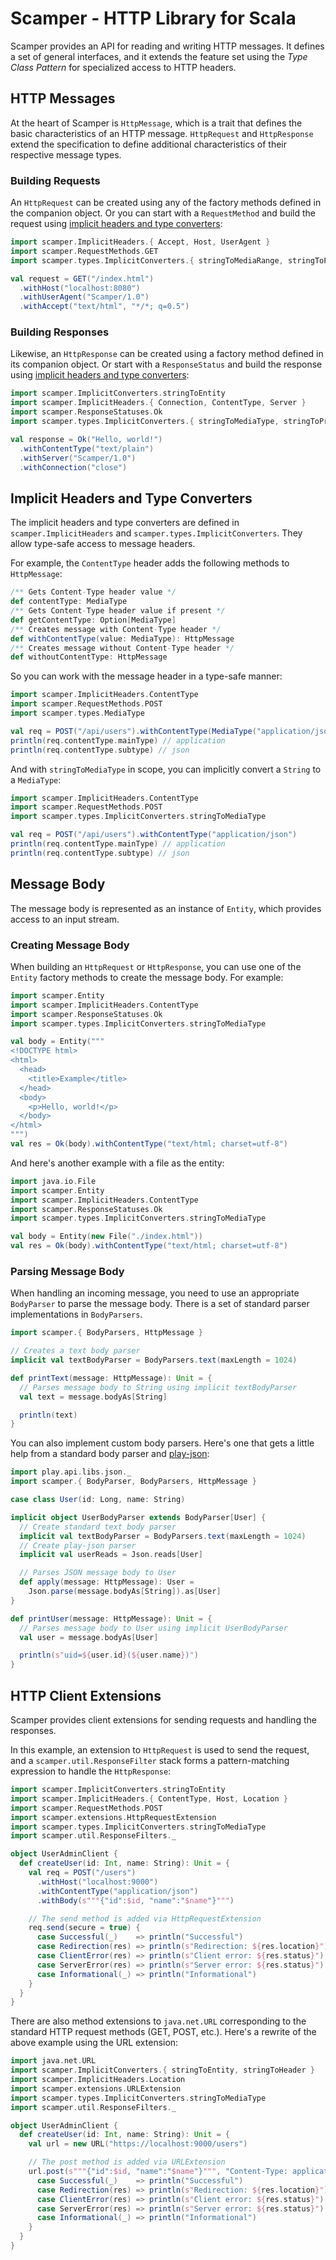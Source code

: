 # Scamper - HTTP Library for Scala
Scamper provides an API for reading and writing HTTP messages. It defines a set
of general interfaces, and it extends the feature set using the _Type Class
Pattern_ for specialized access to HTTP headers.

## HTTP Messages
At the heart of Scamper is `HttpMessage`, which is a trait that defines the
basic characteristics of an HTTP message. `HttpRequest` and `HttpResponse`
extend the specification to define additional characteristics of their
respective message types.

### Building Requests
An `HttpRequest` can be created using any of the factory methods defined in the
companion object. Or you can start with a `RequestMethod` and build the request
using [implicit headers and type converters](#implicit-headers-and-type-converters):

```scala
import scamper.ImplicitHeaders.{ Accept, Host, UserAgent }
import scamper.RequestMethods.GET
import scamper.types.ImplicitConverters.{ stringToMediaRange, stringToProductType }

val request = GET("/index.html")
  .withHost("localhost:8080")
  .withUserAgent("Scamper/1.0")
  .withAccept("text/html", "*/*; q=0.5")
```

### Building Responses
Likewise, an `HttpResponse` can be created using a factory method defined in its
companion object. Or start with a `ResponseStatus` and build the response using
[implicit headers and type converters](#implicit-headers-and-type-converters):

```scala
import scamper.ImplicitConverters.stringToEntity
import scamper.ImplicitHeaders.{ Connection, ContentType, Server }
import scamper.ResponseStatuses.Ok
import scamper.types.ImplicitConverters.{ stringToMediaType, stringToProductType }

val response = Ok("Hello, world!")
  .withContentType("text/plain")
  .withServer("Scamper/1.0")
  .withConnection("close")
```

## Implicit Headers and Type Converters
The implicit headers and type converters are defined in
`scamper.ImplicitHeaders` and `scamper.types.ImplicitConverters`. They allow
type-safe access to message headers.

For example, the `ContentType` header adds the following methods to
`HttpMessage`:

```scala
/** Gets Content-Type header value */
def contentType: MediaType
/** Gets Content-Type header value if present */
def getContentType: Option[MediaType]
/** Creates message with Content-Type header */
def withContentType(value: MediaType): HttpMessage
/** Creates message without Content-Type header */
def withoutContentType: HttpMessage
```

So you can work with the message header in a type-safe manner:

```scala
import scamper.ImplicitHeaders.ContentType
import scamper.RequestMethods.POST
import scamper.types.MediaType

val req = POST("/api/users").withContentType(MediaType("application/json"))
println(req.contentType.mainType) // application
println(req.contentType.subtype) // json
```

And with `stringToMediaType` in scope, you can implicitly convert a `String` to
a `MediaType`:

```scala
import scamper.ImplicitHeaders.ContentType
import scamper.RequestMethods.POST
import scamper.types.ImplicitConverters.stringToMediaType

val req = POST("/api/users").withContentType("application/json")
println(req.contentType.mainType) // application
println(req.contentType.subtype) // json
```
## Message Body
The message body is represented as an instance of `Entity`, which provides
access to an input stream.

### Creating Message Body
When building an `HttpRequest` or `HttpResponse`, you can use one of the
`Entity` factory methods to create the message body. For example:

```scala
import scamper.Entity
import scamper.ImplicitHeaders.ContentType
import scamper.ResponseStatuses.Ok
import scamper.types.ImplicitConverters.stringToMediaType

val body = Entity("""
<!DOCTYPE html>
<html>
  <head>
    <title>Example</title>
  </head>
  <body>
    <p>Hello, world!</p>
  </body>
</html>
""")
val res = Ok(body).withContentType("text/html; charset=utf-8")
```

And here's another example with a file as the entity:

```scala
import java.io.File
import scamper.Entity
import scamper.ImplicitHeaders.ContentType
import scamper.ResponseStatuses.Ok
import scamper.types.ImplicitConverters.stringToMediaType

val body = Entity(new File("./index.html"))
val res = Ok(body).withContentType("text/html; charset=utf-8")
```

### Parsing Message Body

When handling an incoming message, you need to use an appropriate `BodyParser`
to parse the message body. There is a set of standard parser implementations in
`BodyParsers`.

```scala
import scamper.{ BodyParsers, HttpMessage }

// Creates a text body parser
implicit val textBodyParser = BodyParsers.text(maxLength = 1024)

def printText(message: HttpMessage): Unit = {
  // Parses message body to String using implicit textBodyParser
  val text = message.bodyAs[String]

  println(text)
}
```

You can also implement custom body parsers. Here's one that gets a little help
from a standard body parser and [play-json](https://github.com/playframework/play-json):

```scala
import play.api.libs.json._
import scamper.{ BodyParser, BodyParsers, HttpMessage }

case class User(id: Long, name: String)

implicit object UserBodyParser extends BodyParser[User] {
  // Create standard text body parser
  implicit val textBodyParser = BodyParsers.text(maxLength = 1024)
  // Create play-json parser
  implicit val userReads = Json.reads[User]

  // Parses JSON message body to User
  def apply(message: HttpMessage): User =
    Json.parse(message.bodyAs[String]).as[User]
}

def printUser(message: HttpMessage): Unit = {
  // Parses message body to User using implicit UserBodyParser
  val user = message.bodyAs[User]

  println(s"uid=${user.id}(${user.name})")
}
```

## HTTP Client Extensions
Scamper provides client extensions for sending requests and handling the
responses.

In this example, an extension to `HttpRequest` is used to send the request, and
a `scamper.util.ResponseFilter` stack forms a pattern-matching expression to
handle the `HttpResponse`:

```scala
import scamper.ImplicitConverters.stringToEntity
import scamper.ImplicitHeaders.{ ContentType, Host, Location }
import scamper.RequestMethods.POST
import scamper.extensions.HttpRequestExtension
import scamper.types.ImplicitConverters.stringToMediaType
import scamper.util.ResponseFilters._

object UserAdminClient {
  def createUser(id: Int, name: String): Unit = {
    val req = POST("/users")
      .withHost("localhost:9000")
      .withContentType("application/json")
      .withBody(s"""{"id":$id, "name":"$name"}""")

    // The send method is added via HttpRequestExtension
    req.send(secure = true) {
      case Successful(_)    => println("Successful")
      case Redirection(res) => println(s"Redirection: ${res.location}")
      case ClientError(res) => println(s"Client error: ${res.status}")
      case ServerError(res) => println(s"Server error: ${res.status}")
      case Informational(_) => println("Informational")
    }
  }
}
```

There are also method extensions to `java.net.URL` corresponding to the standard
HTTP request methods (GET, POST, etc.). Here's a rewrite of the above example
using the URL extension:

```scala
import java.net.URL
import scamper.ImplicitConverters.{ stringToEntity, stringToHeader }
import scamper.ImplicitHeaders.Location
import scamper.extensions.URLExtension
import scamper.types.ImplicitConverters.stringToMediaType
import scamper.util.ResponseFilters._

object UserAdminClient {
  def createUser(id: Int, name: String): Unit = {
    val url = new URL("https://localhost:9000/users")

    // The post method is added via URLExtension
    url.post(s"""{"id":$id, "name":"$name"}""", "Content-Type: application/json") {
      case Successful(_)    => println("Successful")
      case Redirection(res) => println(s"Redirection: ${res.location}")
      case ClientError(res) => println(s"Client error: ${res.status}")
      case ServerError(res) => println(s"Server error: ${res.status}")
      case Informational(_) => println("Informational")
    }
  }
}
```
